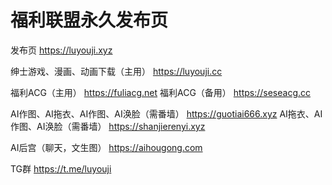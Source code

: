 # 福利联盟永久发布页
发布页
https://luyouji.xyz

绅士游戏、漫画、动画下载（主用）
https://luyouji.cc

福利ACG（主用）
https://fuliacg.net
福利ACG（备用）
https://seseacg.cc

AI作图、AI拖衣、AI作图、AI涣脸（需番墙）
https://guotiai666.xyz
AI拖衣、AI作图、AI涣脸（需番墙）
https://shanjierenyi.xyz

AI后宫（聊天，文生图）
https://aihougong.com

TG群
https://t.me/luyouji





